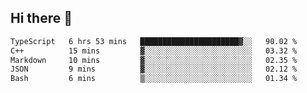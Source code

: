 ## Hi there 👋

 <!--START_SECTION:waka-->

```txt
TypeScript   6 hrs 53 mins   ██████████████████████▓░░   90.02 %
C++          15 mins         ▓░░░░░░░░░░░░░░░░░░░░░░░░   03.32 %
Markdown     10 mins         ▓░░░░░░░░░░░░░░░░░░░░░░░░   02.35 %
JSON         9 mins          ▓░░░░░░░░░░░░░░░░░░░░░░░░   02.12 %
Bash         6 mins          ▒░░░░░░░░░░░░░░░░░░░░░░░░   01.34 %
```

<!--END_SECTION:waka-->

<!--
**ValentinRapp/ValentinRapp** is a ✨ _special_ ✨ repository because its `README.md` (this file) appears on your GitHub profile.

Here are some ideas to get you started:

- 🔭 I’m currently working on ...
- 🌱 I’m currently learning ...
- 👯 I’m looking to collaborate on ...
- 🤔 I’m looking for help with ...
- 💬 Ask me about ...
- 📫 How to reach me: ...
- 😄 Pronouns: ...
- ⚡ Fun fact: ...
-->
